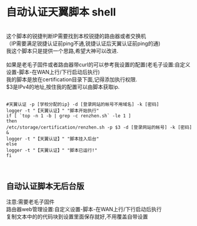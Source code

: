 <h1>自动认证天翼脚本 shell</h1><br>
这个脚本的锐捷判断IP需要找到本校锐捷的路由器或者交换机<br>
（IP需要满足锐捷认证前ping不通,锐捷认证后天翼认证前ping的通)<br>
我这个脚本只是提供一个思路,希望大神可以改进.<br>
<br>
如果是老毛子固件或者路由器带curl的可以参考我设置的配置(老毛子设置:自定义设置-脚本-在WAN上行/下行启动后执行)<br>
我的脚本是放在certification目录下面,记得添加执行权限.<br>
$3是IPv4的地址,按住我的配置可以由脚本获取ip.<br>
 
<pre>
<code>
#天翼认证 -p [学校分配的ip} -d [登录网站的帐号不用域名] -k [密码] 
logger -t "【天翼认证】" "脚本开始执行" 
if [ `top -n 1 -b | grep -c renzhen.sh` -le 1 ] 
then 
/etc/storage/certification/renzhen.sh -p $3 -d [登录网站的帐号] -k [密码] & 
logger -t "【天翼认证】" "脚本挂入后台" 
else
logger -t "【天翼认证】" "脚本已运行!" 
fi <br>
</code>
</pre>
<h2>自动认证脚本无后台版</h2>
注意:需要老毛子固件<br>
路由器web管理设置:自定义设置-脚本-在WAN上行/下行启动后执行<br>
复制文本中的的代码块到设置里面保存就好,不用覆盖自带设置<br>

